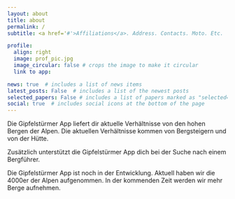 ```yaml
---
layout: about
title: about
permalink: /
subtitle: <a href='#'>Affiliations</a>. Address. Contacts. Moto. Etc.

profile:
  align: right
  image: prof_pic.jpg
  image_circular: false # crops the image to make it circular
  link to app: 

news: true  # includes a list of news items
latest_posts: False  # includes a list of the newest posts
selected_papers: False # includes a list of papers marked as "selected={true}"
social: true  # includes social icons at the bottom of the page
---
```


Die Gipfelstürmer App liefert dir aktuelle Verhältnisse von den hohen Bergen der Alpen. Die aktuellen Verhältnisse kommen von Bergsteigern und von der Hütte.

Zusätzlich unterstützt die Gipfelstürmer App dich bei der Suche nach einem Bergführer.

Die Gipfelstürmer App ist noch in der Entwicklung. Aktuell haben wir die 4000er der Alpen aufgenommen. In der kommenden Zeit werden wir mehr Berge aufnehmen.
